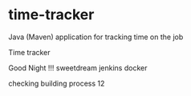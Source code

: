 # time-tracker
Java (Maven) application for tracking time on the job

Time tracker

Good Night !!!
sweetdream
jenkins docker

checking building process 
12
